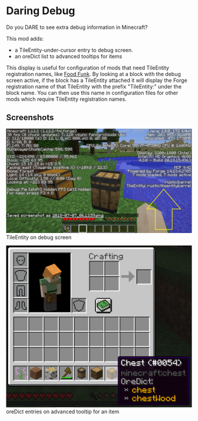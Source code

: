 # Daring Debug

Do you DARE to see extra debug information in Minecraft?

This mod adds:
* a TileEntity-under-cursor entry to debug screen.  
* an oreDict list to advanced tooltips for items

This display is useful for configuration of mods that need TileEntity registration names, like [Food Funk](https://github.com/Stormwind99/FoodFunk).  By looking at a block with the debug screen active, if the block has a TileEntity attached it will display the Forge registration name of that TileEntity with the prefix "TileEntity:" under the block name.  You can then use this name in configuration files for other mods which require TileEntity registration names.

## Screenshots

![TileEntity on debug screen](other/screenshots/debugscreen-tileentity.png)
TileEntity on debug screen

![oreDict tooltip](other/screenshots/tooltip-oredict.png)
oreDict entries on advanced tooltip for an item
